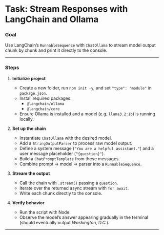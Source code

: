 # Task: Stream Responses with LangChain and Ollama

### Goal

Use LangChain’s `RunnableSequence` with `ChatOllama` to stream model output chunk by chunk and print it directly to the console.

---

### Steps

1. **Initialize project**

   - Create a new folder, run `npm init -y`, and set `"type": "module"` in `package.json`.
   - Install required packages:
     - `@langchain/ollama`
     - `@langchain/core`
   - Ensure Ollama is installed and a model (e.g. `llama3.2:1b`) is running locally.

2. **Set up the chain**

   - Instantiate `ChatOllama` with the desired model.
   - Add a `StringOutputParser` to process raw model output.
   - Define a system message (`"You are a helpful assistant."`) and a user message placeholder (`"{question}"`).
   - Build a `ChatPromptTemplate` from these messages.
   - Combine prompt → model → parser into a `RunnableSequence`.

3. **Stream the output**

   - Call the chain with `.stream()` passing a `question`.
   - Iterate over the returned async stream with `for await`.
   - Write each chunk directly to the console.

4. **Verify behavior**
   - Run the script with Node.
   - Observe the model’s answer appearing gradually in the terminal (should eventually output _Washington, D.C._).

---
